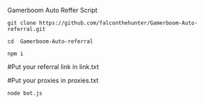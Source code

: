 Gamerboom Auto Reffer Script
```
git clone https://github.com/falconthehunter/Gamerboom-Auto-referral.git
```
```
cd  Gamerboom-Auto-referral
```
```
npm i
```

#Put your referral link in link.txt


#Put your proxies in proxies.txt

```
node bot.js
```
